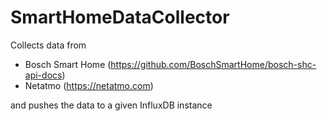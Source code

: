 # SmartHomeDataCollector

Collects data from

- Bosch Smart Home (<https://github.com/BoschSmartHome/bosch-shc-api-docs>)
- Netatmo (<https://netatmo.com>)

and pushes the data to a given InfluxDB instance
